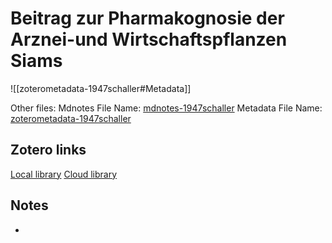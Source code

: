 # Beitrag zur Pharmakognosie der Arznei-und Wirtschaftspflanzen Siams

![[zoterometadata-1947schaller#Metadata]]

Other files:
 Mdnotes File Name: [mdnotes-1947schaller](mdnotes-1947schaller)
 Metadata File Name: [zoterometadata-1947schaller](zoterometadata-1947schaller)

## Zotero links

 [Local library](zotero://select/items/1_X4TRC8MQ)
 [Cloud library](http://zotero.org/users/8542045/items/X4TRC8MQ)

## Notes

-